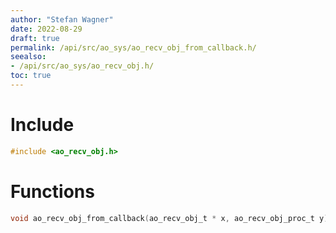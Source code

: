 ```yaml
---
author: "Stefan Wagner"
date: 2022-08-29
draft: true
permalink: /api/src/ao_sys/ao_recv_obj_from_callback.h/
seealso:
- /api/src/ao_sys/ao_recv_obj.h/
toc: true
---
```


# Include

```c
#include <ao_recv_obj.h>
```

# Functions

```c
void ao_recv_obj_from_callback(ao_recv_obj_t * x, ao_recv_obj_proc_t y);
```

